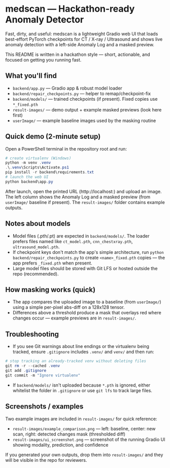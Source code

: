 # medscan — Hackathon-ready Anomaly Detector

Fast, dirty, and useful: medscan is a lightweight Gradio web UI that loads best-effort PyTorch checkpoints for CT / X-ray / Ultrasound and shows live anomaly detection with a left-side Anomaly Log and a masked preview.

This README is written in a hackathon style — short, actionable, and focused on getting you running fast.

## What you'll find
- `backend/app.py` — Gradio app & robust model loader
- `backend/repair_checkpoints.py` — helper to remap/checkpoint-fix
- `backend/models/` — trained checkpoints (if present). Fixed copies use `*_fixed.pth`
- `result-images/` — demo output + example masked previews (look here first)
- `userImage/` — example baseline images used by the masking routine

## Quick demo (2-minute setup)
Open a PowerShell terminal in the repository root and run:

```powershell
# create virtualenv (Windows)
python -m venv .venv
.\.venv\Scripts\Activate.ps1
pip install -r backend\requirements.txt
# launch the web UI
python backend\app.py
```

After launch, open the printed URL (http://localhost:<port>) and upload an image. The left column shows the Anomaly Log and a masked preview (from `userImage/` baseline if present). The `result-images/` folder contains example outputs.

## Notes about models
- Model files (.pth/.pt) are expected in `backend/models/`. The loader prefers files named like `ct_model.pth`, `cnn_chestxray.pth`, `ultrasound_model.pth`.
- If checkpoint keys don't match the app's simple architecture, run `python backend/repair_checkpoints.py` to create `<name>_fixed.pth` copies — the app prefers `_fixed.pth` when present.
- Large model files should be stored with Git LFS or hosted outside the repo (recommended).

## How masking works (quick)
- The app compares the uploaded image to a baseline (from `userImage/`) using a simple per-pixel abs-diff on a 128x128 tensor.
- Differences above a threshold produce a mask that overlays red where changes occur — example previews are in `result-images/`.

## Troubleshooting
- If you see Git warnings about line endings or the virtualenv being tracked, ensure `.gitignore` includes `.venv/` and `venv/` and then run:

```powershell
# stop tracking an already-tracked venv without deleting files
git rm -r --cached .venv
git add .gitignore
git commit -m "Ignore virtualenv"
```

- If `backend/models/` isn't uploaded because `*.pth` is ignored, either whitelist the folder in `.gitignore` or use `git lfs` to track large files.

## Screenshots / examples
Two example images are included in `result-images/` for quick reference:

- `result-images/example_comparison.png` — left: baseline, center: new scan, right: detected changes mask (thresholded diff)
- `result-images/ui_screenshot.png` — screenshot of the running Gradio UI showing modality, prediction, and confidence

If you generated your own outputs, drop them into `result-images/` and they will be visible in the repo for reviewers.

